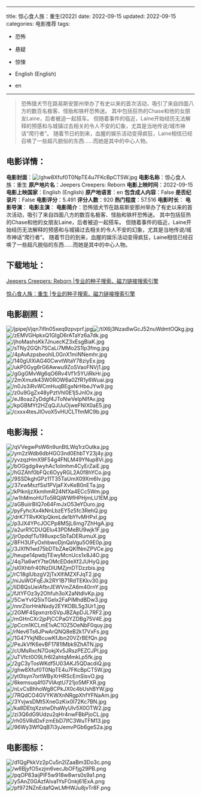 
---
title: 惊心食人族：重生(2022)
date: 2022-09-15
updated: 2022-09-15
categories: 电影推荐
tags:
- 恐怖
- 悬疑
- 惊悚

- English (English)
- en
---


> 恐怖猎犬节在路易斯安那州举办了有史以来的首次活动，吸引了来自四面八方的数百名极客、怪胎和铁杆恐怖迷。 其中包括狂热的Chase和他的女朋友Laine，后者被迫一起搭车。 但随着事件的临近，Laine开始经历无法解释的预感和与城镇过去相关的令人不安的幻象，尤其是当地传说/城市神话“爬行者”。 随着节日的到来，血腥的娱乐活动变得疯狂，Laine相信已经召唤了一些超凡脱俗的东西……而她是其中的中心人物。

## **电影详情**：

**电影封面**：<img src="https://image.tmdb.org/t/p/w200/ghw8Xfuf0T0NpTE4u7FKcBpCT5W.jpg" alt="/ghw8Xfuf0T0NpTE4u7FKcBpCT5W.jpg" title="/ghw8Xfuf0T0NpTE4u7FKcBpCT5W.jpg">
**电影名称**：惊心食人族：重生
**原产地片名**：Jeepers Creepers: Reborn
**电影上映时间**：2022-09-15
**电影上映国家**：English (English)
**原产地语言**：en
**包含成人内容**：False
**是否纪录片**：False
**电影评分**：5.491
**评分人数**：920
**热门程度**：57.516
**电影时长**：
**电影导演**：
**电影主演**：
**电影简介**：恐怖猎犬节在路易斯安那州举办了有史以来的首次活动，吸引了来自四面八方的数百名极客、怪胎和铁杆恐怖迷。 其中包括狂热的Chase和他的女朋友Laine，后者被迫一起搭车。 但随着事件的临近，Laine开始经历无法解释的预感和与城镇过去相关的令人不安的幻象，尤其是当地传说/城市神话“爬行者”。 随着节日的到来，血腥的娱乐活动变得疯狂，Laine相信已经召唤了一些超凡脱俗的东西……而她是其中的中心人物。

## **下载地址**：
[Jeepers Creepers: Reborn |专业的种子搜索、磁力链接搜索引擎](https://movie.amd794.com:2083/?search=Jeepers%20Creepers%3A%20Reborn&ordering=&mode=match_phrase&page_size=10&page=1)

[惊心食人族：重生 |专业的种子搜索、磁力链接搜索引擎](https://movie.amd794.com:2083/?search=%E6%83%8A%E5%BF%83%E9%A3%9F%E4%BA%BA%E6%97%8F%EF%BC%9A%E9%87%8D%E7%94%9F&ordering=&mode=match_phrase&page_size=10&page=1)
 

## **电影剧照**：
<img src="https://image.tmdb.org/t/p/original/jpipejVjqn7ifln05xeq9zpvprf.jpg" alt="/jpipejVjqn7ifln05xeq9zpvprf.jpg" title="/jpipejVjqn7ifln05xeq9zpvprf.jpg"><img src="https://image.tmdb.org/t/p/original/tIX6j3NzadlwGcJ52nuWdmtOQkg.jpg" alt="/tIX6j3NzadlwGcJ52nuWdmtOQkg.jpg" title="/tIX6j3NzadlwGcJ52nuWdmtOQkg.jpg"><img src="https://image.tmdb.org/t/p/original/zEMVGHpkxQ1GIgD6rATaYz6a7dk.jpg" alt="/zEMVGHpkxQ1GIgD6rATaYz6a7dk.jpg" title="/zEMVGHpkxQ1GIgD6rATaYz6a7dk.jpg"><img src="https://image.tmdb.org/t/p/original/jhoMashsKk7JnuecKZ3xEsgBiaK.jpg" alt="/jhoMashsKk7JnuecKZ3xEsgBiaK.jpg" title="/jhoMashsKk7JnuecKZ3xEsgBiaK.jpg"><img src="https://image.tmdb.org/t/p/original/sTNy2GQh7SCaLi7MMo2S1lp3fmg.jpg" alt="/sTNy2GQh7SCaLi7MMo2S1lp3fmg.jpg" title="/sTNy2GQh7SCaLi7MMo2S1lp3fmg.jpg"><img src="https://image.tmdb.org/t/p/original/4pAvAzpsbeohIL0GnX1miNNemhr.jpg" alt="/4pAvAzpsbeohIL0GnX1miNNemhr.jpg" title="/4pAvAzpsbeohIL0GnX1miNNemhr.jpg"><img src="https://image.tmdb.org/t/p/original/140gUIXiAG40CwvtWtaY78ziyEx.jpg" alt="/140gUIXiAG40CwvtWtaY78ziyEx.jpg" title="/140gUIXiAG40CwvtWtaY78ziyEx.jpg"><img src="https://image.tmdb.org/t/p/original/ukP0Gyg6rG6Awwu9ZoSVaoFNVj1.jpg" alt="/ukP0Gyg6rG6Awwu9ZoSVaoFNVj1.jpg" title="/ukP0Gyg6rG6Awwu9ZoSVaoFNVj1.jpg"><img src="https://image.tmdb.org/t/p/original/gGgGMvWg6qO6Rv4Vf1r5YUiRkHr.jpg" alt="/gGgGMvWg6qO6Rv4Vf1r5YUiRkHr.jpg" title="/gGgGMvWg6qO6Rv4Vf1r5YUiRkHr.jpg"><img src="https://image.tmdb.org/t/p/original/2mXmutk43W0ROW6a0ZfR1y6Wuai.jpg" alt="/2mXmutk43W0ROW6a0ZfR1y6Wuai.jpg" title="/2mXmutk43W0ROW6a0ZfR1y6Wuai.jpg"><img src="https://image.tmdb.org/t/p/original/n0Js3iRvWCmHuqBEgxNrHbeJYw9.jpg" alt="/n0Js3iRvWCmHuqBEgxNrHbeJYw9.jpg" title="/n0Js3iRvWCmHuqBEgxNrHbeJYw9.jpg"><img src="https://image.tmdb.org/t/p/original/z0u9GgZx48yPztVhl0E1jSJnlOx.jpg" alt="/z0u9GgZx48yPztVhl0E1jSJnlOx.jpg" title="/z0u9GgZx48yPztVhl0E1jSJnlOx.jpg"><img src="https://image.tmdb.org/t/p/original/eJ8oazZyDdgf4JToNwVelpNIfAv.jpg" alt="/eJ8oazZyDdgf4JToNwVelpNIfAv.jpg" title="/eJ8oazZyDdgf4JToNwVelpNIfAv.jpg"><img src="https://image.tmdb.org/t/p/original/kpGBMYt2HZqQJUuOjweFNIX0aE5.jpg" alt="/kpGBMYt2HZqQJUuOjweFNIX0aE5.jpg" title="/kpGBMYt2HZqQJUuOjweFNIX0aE5.jpg"><img src="https://image.tmdb.org/t/p/original/cxxx4tesJIOvoX5vHUCLTfmMC9b.jpg" alt="/cxxx4tesJIOvoX5vHUCLTfmMC9b.jpg" title="/cxxx4tesJIOvoX5vHUCLTfmMC9b.jpg">

## **电影海报**：
<img src="https://image.tmdb.org/t/p/original/qVVegwPsW6n9unBtLWq1rzOutka.jpg" alt="/qVVegwPsW6n9unBtLWq1rzOutka.jpg" title="/qVVegwPsW6n9unBtLWq1rzOutka.jpg"><img src="https://image.tmdb.org/t/p/original/ym2zWdb6dbHGO3nd0EhbTY23j4y.jpg" alt="/ym2zWdb6dbHGO3nd0EhbTY23j4y.jpg" title="/ym2zWdb6dbHGO3nd0EhbTY23j4y.jpg"><img src="https://image.tmdb.org/t/p/original/yvzqzHmX9F54g4FNLM49YNup8Vi.jpg" alt="/yvzqzHmX9F54g4FNLM49YNup8Vi.jpg" title="/yvzqzHmX9F54g4FNLM49YNup8Vi.jpg"><img src="https://image.tmdb.org/t/p/original/bOGgdg4wyhAc1oImhm4CyErZaiE.jpg" alt="/bOGgdg4wyhAc1oImhm4CyErZaiE.jpg" title="/bOGgdg4wyhAc1oImhm4CyErZaiE.jpg"><img src="https://image.tmdb.org/t/p/original/hGZAhf0bFQc6OyyRGL2A0f8hYCo.jpg" alt="/hGZAhf0bFQc6OyyRGL2A0f8hYCo.jpg" title="/hGZAhf0bFQc6OyyRGL2A0f8hYCo.jpg"><img src="https://image.tmdb.org/t/p/original/9SSDkghGPz11T35TaUmX09Xm6Iv.jpg" alt="/9SSDkghGPz11T35TaUmX09Xm6Iv.jpg" title="/9SSDkghGPz11T35TaUmX09Xm6Iv.jpg"><img src="https://image.tmdb.org/t/p/original/37xwMszfSsl1PVjaFXvKeB0nETa.jpg" alt="/37xwMszfSsl1PVjaFXvKeB0nETa.jpg" title="/37xwMszfSsl1PVjaFXvKeB0nETa.jpg"><img src="https://image.tmdb.org/t/p/original/kPlknIjzXkmhmR24NfXa4ECc5Wm.jpg" alt="/kPlknIjzXkmhmR24NfXa4ECc5Wm.jpg" title="/kPlknIjzXkmhmR24NfXa4ECc5Wm.jpg"><img src="https://image.tmdb.org/t/p/original/w1hMmoHUTo5RQjWWfHPHjmLU1EM.jpg" alt="/w1hMmoHUTo5RQjWWfHPHjmLU1EM.jpg" title="/w1hMmoHUTo5RQjWWfHPHjmLU1EM.jpg"><img src="https://image.tmdb.org/t/p/original/aGBuiirBIQ7o64FmJxO53eYDuro.jpg" alt="/aGBuiirBIQ7o64FmJxO53eYDuro.jpg" title="/aGBuiirBIQ7o64FmJxO53eYDuro.jpg"><img src="https://image.tmdb.org/t/p/original/pyFyhcXx4kNnLbzEY5z5fc3RehQ.jpg" alt="/pyFyhcXx4kNnLbzEY5z5fc3RehQ.jpg" title="/pyFyhcXx4kNnLbzEY5z5fc3RehQ.jpg"><img src="https://image.tmdb.org/t/p/original/drK7TRvKKlpQkmLde1bYfvMHPxI.jpg" alt="/drK7TRvKKlpQkmLde1bYfvMHPxI.jpg" title="/drK7TRvKKlpQkmLde1bYfvMHPxI.jpg"><img src="https://image.tmdb.org/t/p/original/p3JX4YPcJOCPp8MSjL6mg7ZhHgA.jpg" alt="/p3JX4YPcJOCPp8MSjL6mg7ZhHgA.jpg" title="/p3JX4YPcJOCPp8MSjL6mg7ZhHgA.jpg"><img src="https://image.tmdb.org/t/p/original/a2urR1CDUQEIu43PDMeBU9wjk1F.jpg" alt="/a2urR1CDUQEIu43PDMeBU9wjk1F.jpg" title="/a2urR1CDUQEIu43PDMeBU9wjk1F.jpg"><img src="https://image.tmdb.org/t/p/original/jrOpdqfTu198uxpcSbTaDERumuX.jpg" alt="/jrOpdqfTu198uxpcSbTaDERumuX.jpg" title="/jrOpdqfTu198uxpcSbTaDERumuX.jpg"><img src="https://image.tmdb.org/t/p/original/8FH3UFyOxhbwoDjnQaVgu5O9E0p.jpg" alt="/8FH3UFyOxhbwoDjnQaVgu5O9E0p.jpg" title="/8FH3UFyOxhbwoDjnQaVgu5O9E0p.jpg"><img src="https://image.tmdb.org/t/p/original/3JXfN1wd75bDTbZAeQKfNmZPVCe.jpg" alt="/3JXfN1wd75bDTbZAeQKfNmZPVCe.jpg" title="/3JXfN1wd75bDTbZAeQKfNmZPVCe.jpg"><img src="https://image.tmdb.org/t/p/original/heupe14pwbjTEwyMcnUcs1x8J4O.jpg" alt="/heupe14pwbjTEwyMcnUcs1x8J4O.jpg" title="/heupe14pwbjTEwyMcnUcs1x8J4O.jpg"><img src="https://image.tmdb.org/t/p/original/4q7Ia6wtY7teOMcEDdeXf2JUHyQ.jpg" alt="/4q7Ia6wtY7teOMcEDdeXf2JUHyQ.jpg" title="/4q7Ia6wtY7teOMcEDdeXf2JUHyQ.jpg"><img src="https://image.tmdb.org/t/p/original/sl0Xhbfr40NzDlUMZjmDTDzzbis.jpg" alt="/sl0Xhbfr40NzDlUMZjmDTDzzbis.jpg" title="/sl0Xhbfr40NzDlUMZjmDTDzzbis.jpg"><img src="https://image.tmdb.org/t/p/original/rC18glUbzgV2jTxXlfiMZXFJqT2.jpg" alt="/rC18glUbzgV2jTxXlfiMZXFJqT2.jpg" title="/rC18glUbzgV2jTxXlfiMZXFJqT2.jpg"><img src="https://image.tmdb.org/t/p/original/niJuWOFqEJk2RY1B71RdTEKkv30.jpg" alt="/niJuWOFqEJk2RY1B71RdTEKkv30.jpg" title="/niJuWOFqEJk2RY1B71RdTEKkv30.jpg"><img src="https://image.tmdb.org/t/p/original/liDBQsUeiAfbrJEWVmZA6m40rnY.jpg" alt="/liDBQsUeiAfbrJEWVmZA6m40rnY.jpg" title="/liDBQsUeiAfbrJEWVmZA6m40rnY.jpg"><img src="https://image.tmdb.org/t/p/original/fJtYFOz3y2Ohfuh3oX2aNtdIvKp.jpg" alt="/fJtYFOz3y2Ohfuh3oX2aNtdIvKp.jpg" title="/fJtYFOz3y2Ohfuh3oX2aNtdIvKp.jpg"><img src="https://image.tmdb.org/t/p/original/5CwYvIQ5lxTGeIx2FaPiMhdBDw3.jpg" alt="/5CwYvIQ5lxTGeIx2FaPiMhdBDw3.jpg" title="/5CwYvIQ5lxTGeIx2FaPiMhdBDw3.jpg"><img src="https://image.tmdb.org/t/p/original/nnrZlorHnkNxdy2EYKOBL5g3Ur1.jpg" alt="/nnrZlorHnkNxdy2EYKOBL5g3Ur1.jpg" title="/nnrZlorHnkNxdy2EYKOBL5g3Ur1.jpg"><img src="https://image.tmdb.org/t/p/original/2GMF4SpxnzrbSVpJBZApDJL7RF2.jpg" alt="/2GMF4SpxnzrbSVpJBZApDJL7RF2.jpg" title="/2GMF4SpxnzrbSVpJBZApDJL7RF2.jpg"><img src="https://image.tmdb.org/t/p/original/mGHnCXr2jpPjCCPaGYZDBg75V4E.jpg" alt="/mGHnCXr2jpPjCCPaGYZDBg75V4E.jpg" title="/mGHnCXr2jpPjCCPaGYZDBg75V4E.jpg"><img src="https://image.tmdb.org/t/p/original/pCcm1KCLmE1vAC1OZ5OeNbF0quy.jpg" alt="/pCcm1KCLmE1vAC1OZ5OeNbF0quy.jpg" title="/pCcm1KCLmE1vAC1OZ5OeNbF0quy.jpg"><img src="https://image.tmdb.org/t/p/original/rNev6Ts6JPwArQNQ8eB2k17VxFs.jpg" alt="/rNev6Ts6JPwArQNQ8eB2k17VxFs.jpg" title="/rNev6Ts6JPwArQNQ8eB2k17VxFs.jpg"><img src="https://image.tmdb.org/t/p/original/1G47YkjNBcuwKfJbn20VZrBEfQn.jpg" alt="/1G47YkjNBcuwKfJbn20VZrBEfQn.jpg" title="/1G47YkjNBcuwKfJbn20VZrBEfQn.jpg"><img src="https://image.tmdb.org/t/p/original/PeJkVfK6evBF1781lMbk9ZhATN.jpg" alt="/PeJkVfK6evBF1781lMbk9ZhATN.jpg" title="/PeJkVfK6evBF1781lMbk9ZhATN.jpg"><img src="https://image.tmdb.org/t/p/original/cUMsRxcN7GokjXv5JRszPEZCJPl.jpg" alt="/cUMsRxcN7GokjXv5JRszPEZCJPl.jpg" title="/cUMsRxcN7GokjXv5JRszPEZCJPl.jpg"><img src="https://image.tmdb.org/t/p/original/uTVfct0O9Lfr6l2ahtqMmkLp5fk.jpg" alt="/uTVfct0O9Lfr6l2ahtqMmkLp5fk.jpg" title="/uTVfct0O9Lfr6l2ahtqMmkLp5fk.jpg"><img src="https://image.tmdb.org/t/p/original/2gC3yTosWKdf5U03AKJ5QDacdiQ.jpg" alt="/2gC3yTosWKdf5U03AKJ5QDacdiQ.jpg" title="/2gC3yTosWKdf5U03AKJ5QDacdiQ.jpg"><img src="https://image.tmdb.org/t/p/original/ghw8Xfuf0T0NpTE4u7FKcBpCT5W.jpg" alt="/ghw8Xfuf0T0NpTE4u7FKcBpCT5W.jpg" title="/ghw8Xfuf0T0NpTE4u7FKcBpCT5W.jpg"><img src="https://image.tmdb.org/t/p/original/yt0lsyn7ortWByXrHRScEmSisvO.jpg" alt="/yt0lsyn7ortWByXrHRScEmSisvO.jpg" title="/yt0lsyn7ortWByXrHRScEmSisvO.jpg"><img src="https://image.tmdb.org/t/p/original/6kemsuq4f07VlAqtU721jo5MFXR.jpg" alt="/6kemsuq4f07VlAqtU721jo5MFXR.jpg" title="/6kemsuq4f07VlAqtU721jo5MFXR.jpg"><img src="https://image.tmdb.org/t/p/original/nLvCsBhhoWg8CPkJX0c4bUshBYW.jpg" alt="/nLvCsBhhoWg8CPkJX0c4bUshBYW.jpg" title="/nLvCsBhhoWg8CPkJX0c4bUshBYW.jpg"><img src="https://image.tmdb.org/t/p/original/7RQdCO4GVYKWXnNRgpXhfYFNaAm.jpg" alt="/7RQdCO4GVYKWXnNRgpXhfYFNaAm.jpg" title="/7RQdCO4GVYKWXnNRgpXhfYFNaAm.jpg"><img src="https://image.tmdb.org/t/p/original/3YvjwsDMt5XneGzKix0l72Kc7BN.jpg" alt="/3YvjwsDMt5XneGzKix0l72Kc7BN.jpg" title="/3YvjwsDMt5XneGzKix0l72Kc7BN.jpg"><img src="https://image.tmdb.org/t/p/original/ka8DEtqXzstwDhaWyUlv5X0OTW2.jpg" alt="/ka8DEtqXzstwDhaWyUlv5X0OTW2.jpg" title="/ka8DEtqXzstwDhaWyUlv5X0OTW2.jpg"><img src="https://image.tmdb.org/t/p/original/zi3Q6dG9Udzu2qHr4nwFBbPjoCL.jpg" alt="/zi3Q6dG9Udzu2qHr4nwFBbPjoCL.jpg" title="/zi3Q6dG9Udzu2qHr4nwFBbPjoCL.jpg"><img src="https://image.tmdb.org/t/p/original/rh05VRdDxFzmEbD7lfC3WuTFM13.jpg" alt="/rh05VRdDxFzmEbD7lfC3WuTFM13.jpg" title="/rh05VRdDxFzmEbD7lfC3WuTFM13.jpg"><img src="https://image.tmdb.org/t/p/original/96Wy3WfQqB7i3yJemvPGb6geS2a.jpg" alt="/96Wy3WfQqB7i3yJemvPGb6geS2a.jpg" title="/96Wy3WfQqB7i3yJemvPGb6geS2a.jpg">

## **电影图标**：
<img src="https://image.tmdb.org/t/p/original/d1QgPkkVz2pCu5n2lZaaBm3Do3c.png" alt="/d1QgPkkVz2pCu5n2lZaaBm3Do3c.png" title="/d1QgPkkVz2pCu5n2lZaaBm3Do3c.png"><img src="https://image.tmdb.org/t/p/original/w6BjyfO5xzjm6vecJbOFfjg29PB.png" alt="/w6BjyfO5xzjm6vecJbOFfjg29PB.png" title="/w6BjyfO5xzjm6vecJbOFfjg29PB.png"><img src="https://image.tmdb.org/t/p/original/pqOP83aijPIF5w918w8wrs0s9a1.png" alt="/pqOP83aijPIF5w918w8wrs0s9a1.png" title="/pqOP83aijPIF5w918w8wrs0s9a1.png"><img src="https://image.tmdb.org/t/p/original/y5AnZ0GAzfAIva1YsFOnkj61ExA.png" alt="/y5AnZ0GAzfAIva1YsFOnkj61ExA.png" title="/y5AnZ0GAzfAIva1YsFOnkj61ExA.png"><img src="https://image.tmdb.org/t/p/original/pf972NZnEdafQwLMHWJu8jvTr8F.png" alt="/pf972NZnEdafQwLMHWJu8jvTr8F.png" title="/pf972NZnEdafQwLMHWJu8jvTr8F.png">

